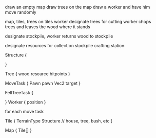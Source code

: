 draw an empty map
draw trees on the map
draw a worker and have him move randomly

map, tiles, trees on tiles
worker
designate trees for cutting
worker chops trees and leaves the wood where it stands

designate stockpile, worker returns wood to stockpile



designate resources for collection
stockpile
crafting station

Structure {
	
}

Tree {
	wood resource
	hitpoints
}

MoveTask {
	Pawn pawn
	Vec2 target
}

FellTreeTask {
	
}
Worker {
	position
}

for each move task
	
	

Tile {
	TerrainType
	Structure	// house, tree, bush, etc
}

Map {
	Tile[]
}